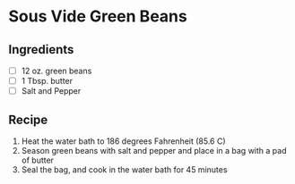 # Sous Vide Green Beans

## Ingredients

- [ ] 12 oz. green beans
- [ ] 1 Tbsp. butter
- [ ] Salt and Pepper

## Recipe

1. Heat the water bath to 186 degrees Fahrenheit (85.6 C)
1. Season green beans with salt and pepper and place in a bag with a pad of butter
1. Seal the bag, and cook in the water bath for 45 minutes